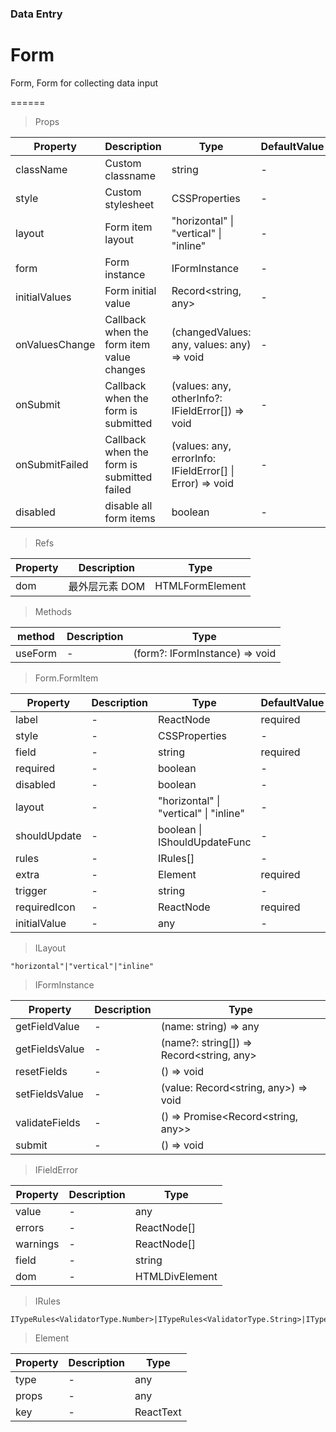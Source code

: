 ### Data Entry

# Form 

Form, Form for collecting data input

======

> Props

|Property|Description|Type|DefaultValue|
|----------|-------------|------|------|
|className|Custom classname|string|-|
|style|Custom stylesheet|CSSProperties|-|
|layout|Form item layout|"horizontal" \| "vertical" \| "inline"|-|
|form|Form instance|IFormInstance|-|
|initialValues|Form initial value|Record\<string, any\>|-|
|onValuesChange|Callback when the form item value changes|(changedValues: any, values: any) =\> void|-|
|onSubmit|Callback when the form is submitted|(values: any, otherInfo?: IFieldError\[\]) =\> void|-|
|onSubmitFailed|Callback when the form is submitted failed|(values: any, errorInfo: IFieldError\[\] \| Error) =\> void|-|
|disabled|disable all form items|boolean|-|

> Refs

|Property|Description|Type|
|----------|-------------|------|
|dom|最外层元素 DOM|HTMLFormElement|

> Methods

|method|Description|Type|
|----------|-------------|------|
|useForm|-|(form?: IFormInstance) =\> void|

> Form.FormItem

|Property|Description|Type|DefaultValue|
|----------|-------------|------|------|
|label|-|ReactNode|required|
|style|-|CSSProperties|-|
|field|-|string|required|
|required|-|boolean|-|
|disabled|-|boolean|-|
|layout|-|"horizontal" \| "vertical" \| "inline"|-|
|shouldUpdate|-|boolean \| IShouldUpdateFunc|-|
|rules|-|IRules\[\]|-|
|extra|-|Element|required|
|trigger|-|string|-|
|requiredIcon|-|ReactNode|required|
|initialValue|-|any|-|

> ILayout

```
"horizontal"|"vertical"|"inline"
```

> IFormInstance

|Property|Description|Type|
|----------|-------------|------|
|getFieldValue|-|(name: string) =\> any|
|getFieldsValue|-|(name?: string\[\]) =\> Record\<string, any\>|
|resetFields|-|() =\> void|
|setFieldsValue|-|(value: Record\<string, any\>) =\> void|
|validateFields|-|() =\> Promise\<Record\<string, any\>\>|
|submit|-|() =\> void|

> IFieldError

|Property|Description|Type|
|----------|-------------|------|
|value|-|any|
|errors|-|ReactNode\[\]|
|warnings|-|ReactNode\[\]|
|field|-|string|
|dom|-|HTMLDivElement|

> IRules

```
ITypeRules<ValidatorType.Number>|ITypeRules<ValidatorType.String>|ITypeRules<ValidatorType.Array>|ITypeRules<ValidatorType.Boolean>|ITypeRules<ValidatorType.Object>|ITypeRules<ValidatorType.Custom>
```

> Element

|Property|Description|Type|
|----------|-------------|------|
|type|-|any|
|props|-|any|
|key|-|ReactText|
